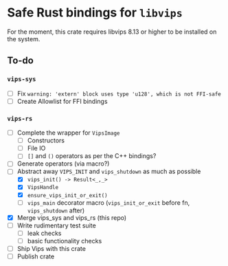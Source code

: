 # Safe Rust bindings for `libvips`

For the moment, this crate requires libvips 8.13 or higher to be installed on the system.

## To-do

### `vips-sys`

- [ ] Fix `warning: 'extern' block uses type 'u128', which is not FFI-safe`
- [ ] Create Allowlist for FFI bindings

### `vips-rs`

- [ ] Complete the wrapper for `VipsImage`
    - [ ] Constructors
    - [ ] File IO
    - [ ] `[]` and `()` operators as per the C++ bindings?
- [ ] Generate operators (via macro?)
- [ ] Abstract away `VIPS_INIT` and `vips_shutdown` as much as possible
    - [x] `vips_init() -> Result<_,_>`
    - [x] `VipsHandle`
    - [x] `ensure_vips_init_or_exit()`
    - [ ] `vips_main` decorator macro (`vips_init_or_exit` before fn,
          `vips_shutdown` after)
- [x] Merge vips_sys and vips_rs (this repo)
- [ ] Write rudimentary test suite
    - [ ] leak checks
    - [ ] basic functionality checks
- [ ] Ship Vips with this crate
- [ ] Publish crate